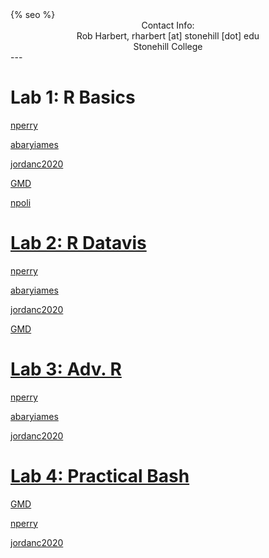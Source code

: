 ﻿<html>
  <head>
    {% seo %}
  </head>
</html>

<center>
Contact Info:<br>
Rob Harbert, 
rharbert [at] stonehill [dot] edu <br>
Stonehill College <br>
</center>
---
 
# Lab 1: R Basics
<a href='blogs/nperry/Lab1.html'> nperry

<a href='blogs/abaryiames/Lab1.html'> abaryiames

<a href='blogs/jordanc2020/lab1.html'> jordanc2020

<a href='blogs/GMD/rmarkdown2.html'> GMD

<a href='blogs/npoli/Lab1.html'> npoli

# Lab 2: R Datavis

<a href='blogs/nperry/Lab2.html'> nperry

<a href='blogs/abaryiames/Lab_2.html'> abaryiames

<a href='blogs/jordanc2020/week3lab.html'> jordanc2020

<a href='blogs/GMD/rmarkdown3.html'> GMD

# Lab 3: Adv. R

<a href='blogs/nperry/Lab3.html'> nperry

<a href='blogs/abaryiames/Lab3.html'> abaryiames

<a href='blogs/jordanc2020/Lab4.html'> jordanc2020

# Lab 4: Practical Bash

<a href='blogs/GMD/rmarkdown5.html'> GMD

<a href='blogs/nperry/Lab4.html'> nperry

<a href='blogs/jordanc2020/bashlab.html'> jordanc2020

